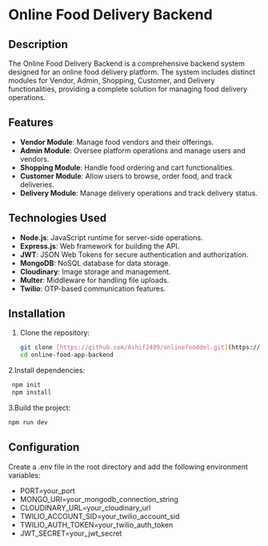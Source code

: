 # Online Food Delivery Backend

## Description

The Online Food Delivery Backend is a comprehensive backend system designed for an online food delivery platform. The system includes distinct modules for Vendor, Admin, Shopping, Customer, and Delivery functionalities, providing a complete solution for managing food delivery operations.

## Features

- **Vendor Module**: Manage food vendors and their offerings.
- **Admin Module**: Oversee platform operations and manage users and vendors.
- **Shopping Module**: Handle food ordering and cart functionalities.
- **Customer Module**: Allow users to browse, order food, and track deliveries.
- **Delivery Module**: Manage delivery operations and track delivery status.

## Technologies Used

- **Node.js**: JavaScript runtime for server-side operations.
- **Express.js**: Web framework for building the API.
- **JWT**: JSON Web Tokens for secure authentication and authorization.
- **MongoDB**: NoSQL database for data storage.
- **Cloudinary**: Image storage and management.
- **Multer**: Middleware for handling file uploads.
- **Twilio**: OTP-based communication features.

## Installation

1. Clone the repository:
    ```bash
   git clone [https://github.com/Ashif2409/onlinefooddel.git](https://github.com/Ashif2409/online-food-app-backend.git)
   cd online-food-app-backend


2.Install dependencies:
   ```bash
    npm init
    npm install
```
3.Build the project:
   ```bash
   npm run dev
``` 
## Configuration
 Create a .env file in the root directory and add the following environment variables:
  - PORT=your_port 
  - MONGO_URI=your_mongodb_connection_string 
  - CLOUDINARY_URL=your_cloudinary_url 
  - TWILIO_ACCOUNT_SID=your_twilio_account_sid 
  - TWILIO_AUTH_TOKEN=your_twilio_auth_token 
  - JWT_SECRET=your_jwt_secret 

